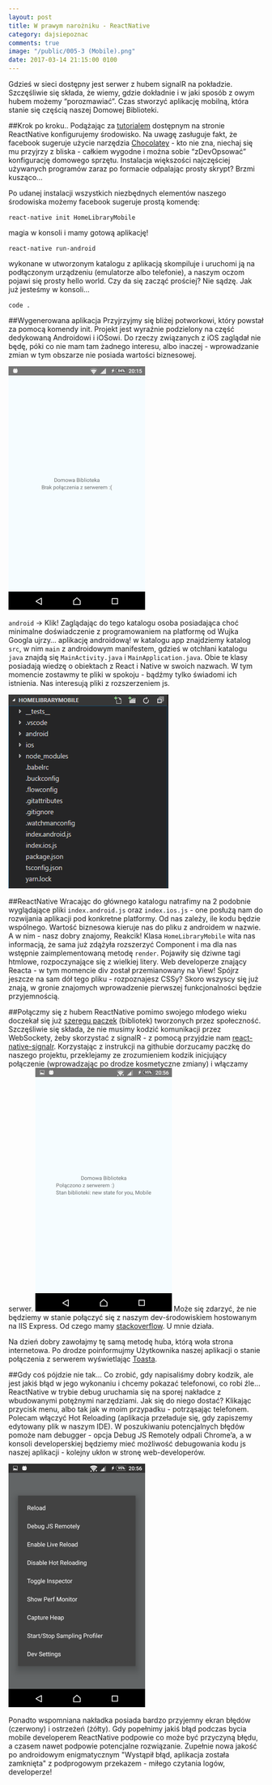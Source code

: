 ```yaml
---
layout: post
title: W prawym narożniku - ReactNative
category: dajsiepoznac
comments: true
image: "/public/005-3 (Mobile).png"
date: 2017-03-14 21:15:00 0100
---
```

Gdzieś w sieci dostępny jest serwer z hubem signalR na pokładzie. Szczęśliwie się składa, że wiemy, gdzie dokładnie i w jaki sposób z owym hubem możemy “porozmawiać”. Czas stworzyć aplikację mobilną, która stanie się częścią naszej Domowej Biblioteki.

##Krok po kroku..
Podążając za [tutorialem](https://facebook.github.io/react-native/docs/tutorial.html) dostępnym na stronie ReactNative konfigurujemy środowisko. Na uwagę zasługuje fakt, że facebook sugeruje użycie narzędzia [Chocolatey](https://chocolatey.org/) - kto nie zna, niechaj się mu przyjrzy z bliska - całkiem wygodne i można sobie “zDevOpsować” konfigurację domowego sprzętu. Instalacja większości najczęściej używanych programów zaraz po formacie odpalając prosty skrypt? Brzmi kusząco…

Po udanej instalacji wszystkich niezbędnych elementów naszego środowiska możemy facebook sugeruje prostą komendę:

    react-native init HomeLibraryMobile

magia w konsoli i mamy gotową aplikację!

    react-native run-android 

wykonane w utworzonym katalogu z aplikacją skompiluje i uruchomi ją na podłączonym urządzeniu (emulatorze albo telefonie), a naszym oczom pojawi się prosty hello world. Czy da się zacząć prościej? Nie sądzę. Jak już jesteśmy w konsoli...

    code .

##Wygenerowana aplikacja
Przyjrzyjmy się bliżej potworkowi, który powstał za pomocą komendy init. Projekt jest wyraźnie podzielony na część dedykowaną Androidowi i iOSowi. Do rzeczy związanych z iOS zaglądał nie będę, póki co nie mam tam żadnego interesu, albo inaczej - wprowadzanie zmian w tym obszarze nie posiada wartości biznesowej.

<img class="postImage" src="/public/005-1 (Mobile).png" />

`android` -> Klik! Zaglądając do tego katalogu osoba posiadająca choć minimalne doświadczenie z programowaniem na platformę od Wujka Googla ujrzy… aplikację androidową! w katalogu app znajdziemy katalog `src`, w nim `main` z androidowym manifestem, gdzieś w otchłani katalogu `java` znajdą się `MainActivity.java` i `MainApplication.java`. Obie te klasy posiadają wiedzę o obiektach z React i Native w swoich nazwach. W tym momencie zostawmy te pliki w spokoju - bądźmy tylko świadomi ich istnienia. Nas interesują pliki z rozszerzeniem js.

<img class="postImage" src="/public/005-4.png" />

##ReactNative
Wracając do głównego katalogu natrafimy na 2 podobnie wyglądające pliki `index.android.js` oraz `index.ios.js` - one posłużą nam do rozwijania aplikacji pod konkretne platformy. Od nas zależy, ile kodu będzie wspólnego. Wartość biznesowa kieruje nas do pliku z androidem w nazwie. A w nim - nasz dobry znajomy, Reakcik! Klasa `HomeLibraryMobile` wita nas informacją, że sama już zdążyła rozszerzyć Component i ma dla nas wstępnie zaimplementowaną metodę `render`. Pojawiły się dziwne tagi htmlowe, rozpoczynające się z wielkiej litery. Web developerze znający Reacta - w tym momencie div został przemianowany na View! Spójrz jeszcze na sam dół tego pliku - rozpoznajesz CSSy? Skoro wszyscy się już znają, w gronie znajomych wprowadzenie pierwszej funkcjonalności będzie przyjemnością.

##Połączmy się z hubem
ReactNative pomimo swojego młodego wieku doczekał się już [szeregu paczek](https://react.parts/native) (bibliotek) tworzonych przez społeczność. Szczęśliwie się składa, że nie musimy kodzić komunikacji przez WebSockety, żeby skorzystać z signalR - z pomocą przyjdzie nam [react-native-signalr](https://github.com/olofd/react-native-signalr). Korzystając z instrukcji na githubie dorzucamy paczkę do naszego projektu, przeklejamy ze zrozumieniem kodzik inicjujący połączenie (wprowadzając po drodze kosmetyczne zmiany) i włączamy serwer.
<img class="postImage" src="/public/005-2 (Mobile).png" />
Może się zdarzyć, że nie będziemy w stanie połączyć się z naszym dev-środowiskiem hostowanym na IIS Express. Od czego mamy [stackoverflow](https://stackoverflow.com/questions/3313616/iis-express-enable-external-request/15809698#15809698). U mnie działa.

Na dzień dobry zawołajmy tę samą metodę huba, którą woła strona internetowa. Po drodze poinformujmy Użytkownika naszej aplikacji o stanie połączenia z serwerem wyświetlając [Toasta](https://facebook.github.io/react-native/docs/toastandroid.html).

<script src="https://gist.github.com/slawciu/d80b12decd59c4b14ef4eeaf6a28a65d.js"></script>

##Gdy coś pójdzie nie tak...
Co zrobić, gdy napisaliśmy dobry kodzik, ale jest jakiś błąd w jego wykonaniu i chcemy pokazać telefonowi, co robi źle… ReactNative w trybie debug uruchamia się na sporej nakładce z wbudowanymi potężnymi narzędziami. Jak się do niego dostać? Klikając przycisk menu, albo tak jak w moim przypadku - potrząsając telefonem. Polecam włączyć Hot Reloading (aplikacja przeładuje się, gdy zapiszemy edytowany plik w naszym IDE). W poszukiwaniu potencjalnych błędów pomoże nam debugger - opcja Debug JS Remotely odpali Chrome’a, a w konsoli developerskiej będziemy mieć możliwość debugowania kodu js naszej aplikacji - kolejny ukłon w stronę web-developerów.

<img class="postImage" src="/public/005-3 (Mobile).png" />

Ponadto wspomniana nakładka posiada bardzo przyjemny ekran błędów (czerwony) i ostrzeżeń (żółty). Gdy popełnimy jakiś błąd podczas bycia mobile developerem ReactNative podpowie co może być przyczyną błędu, a czasem nawet podpowie potencjalne rozwiązanie. Zupełnie nowa jakość po androidowym enigmatycznym "Wystąpił błąd, aplikacja została zamknięta" z podprogowym przekazem - miłego czytania logów, developerze!